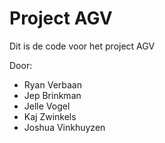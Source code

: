 
# Project AGV
Dit is de code voor het project AGV

Door:
-	Ryan Verbaan
-	Jep Brinkman
-	Jelle Vogel
-	Kaj Zwinkels
-	Joshua Vinkhuyzen

